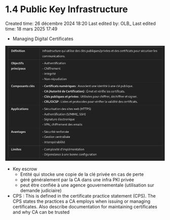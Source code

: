 # 1.4 Public Key Infrastructure

Created time: 26 décembre 2024 18:20
Last edited by: OLB_
Last edited time: 18 mars 2025 17:49

- Managing Digital Certificates

![image.png](image%208.png)

- Key escrow
    - Entité qui stocke une copie de la clé privée en cas de perte
    - géré généralement par la CA dans une infra PKI privée
    - peut être confiée à une agence gouvernementale (utilisation sur demande judiciaire)
- CPS : This is defined in the certificate practice statement
(CPS). The CPS states the practices a CA employs when issuing or
managing certificates. Also describe documentation for maintaining certificates and why CA can be trusted